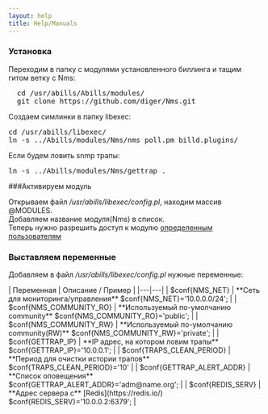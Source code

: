 ```yaml
---
layout: help
title: Help/Manuals
---
```


### Установка

Переходим в папку с модулями установленного биллинга и тащим гитом ветку с Nms:
<pre>
  cd /usr/abills/Abills/modules/
  git clone https://github.com/diger/Nms.git
</pre>
Создаем симлинки в папку libexec:
<pre>
cd /usr/abills/libexec/
ln -s ../Abills/modules/Nms/nms_poll.pm billd.plugins/
</pre>
Если будем ловить snmp трапы:
<pre>
ln -s ../Abills/modules/Nms/gettrap .
</pre>

###Активируем модуль

Открываем файл */usr/abills/libexec/config.pl*, находим массив @MODULES.  
Добавляем название модуля(Nms) в список.  
Теперь нужно разрешить доступ к модулю [определенным пользователям](http://abills.net.ua/wiki/doku.php/abills:docs:manual:admin:form_admins)

### Выставляем переменные

Добавляем в файл */usr/abills/libexec/config.pl* нужные переменные:  

<div markdown="1" class="uk-table uk-table-justify">
| Переменная            | Описание / Пример                           |
|---|---|
| $conf{NMS_NET}            | **Сеть для мониторинга/управления**  $conf{NMS_NET}='10.0.0.0/24';      |
| $conf{NMS_COMMUNITY_RO}   | **Используемый по-умолчанию community**  $conf{NMS_COMMUNITY_RO}='public';  |
| $conf{NMS_COMMUNITY_RW}   | **Используемый по-умолчанию community(RW)**  $conf{NMS_COMMUNITY_RW}='private'; |
| $conf{GETTRAP_IP}         | **IP адрес, на котором ловим трапы**  $conf{GETTRAP_IP}='10.0.0.1';      |
| $conf{TRAPS_CLEAN_PERIOD} | **Период для очистки истории трапов**  $conf{TRAPS_CLEAN_PERIOD}='10'     |
| $conf{GETTRAP_ALERT_ADDR} | **Список оповещения**  $conf{GETTRAP_ALERT_ADDR}='adm@name.org'; |
| $conf{REDIS_SERV}         | **Адрес сервера с** [Redis](https://redis.io/)  $conf{REDIS_SERV}='10.0.0.2:6379'; |
</div>

